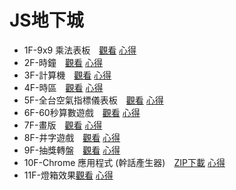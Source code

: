 # JS地下城

- 1F-9x9 乘法表板　[觀看](https://mtwmt.github.io/jsboss/public/1f/) [心得](https://mtwmt.github.io/JSBOSS/1f/)
- 2F-時鐘　[觀看](https://mtwmt.github.io/jsboss/public/2f/) [心得](https://mtwmt.github.io/JSBOSS/2f/)
- 3F-計算機　[觀看](https://mtwmt.github.io/jsboss/public/3f/) [心得](https://mtwmt.github.io/JSBOSS/3f/)
- 4F-時區　[觀看](https://mtwmt.github.io/jsboss/public/4f/) [心得](https://mtwmt.github.io/JSBOSS/4f/)
- 5F-全台空氣指標儀表板　[觀看](https://mtwmt.github.io/jsboss/public/5f/) [心得](https://mtwmt.github.io/JSBOSS/5f/)
- 6F-60秒算數遊戲　[觀看](https://mtwmt.github.io/jsboss/public/6f/) [心得](https://mtwmt.github.io/JSBOSS/6f/)
- 7F-畫版　[觀看](https://mtwmt.github.io/jsboss/public/7f/) [心得](https://mtwmt.github.io/JSBOSS/7f/)
- 8F-井字遊戲　[觀看](https://mtwmt.github.io/jsboss/public/8f/) [心得](https://mtwmt.github.io/JSBOSS/8f/)
- 9F-抽獎轉盤　[觀看](https://mtwmt.github.io/jsboss/public/9f/) [心得](https://mtwmt.github.io/JSBOSS/9f/)
- 10F-Chrome 應用程式 (幹話產生器)　[ZIP下載](https://github.com/mtwmt/jsboss/raw/master/sourse/10f/dist-zip/10f-v1.0.0.zip) [心得](https://mtwmt.github.io/JSBOSS/10f/)
- 11F-燈箱效果[觀看](https://mtwmt.github.io/jsboss/public/11f/) [心得](https://mtwmt.github.io/JSBOSS/11f/)